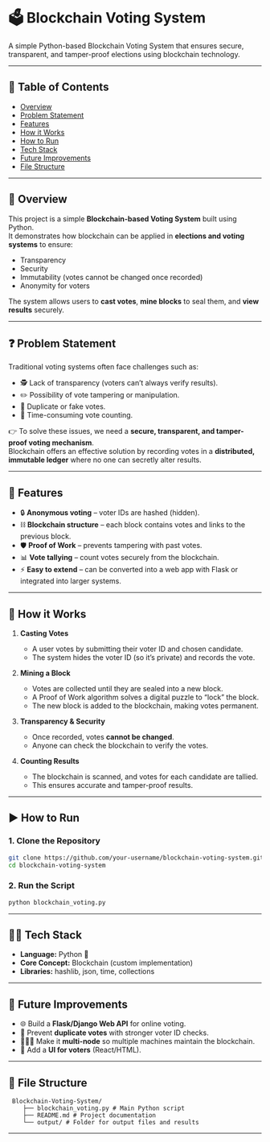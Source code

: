 # 🗳️ Blockchain Voting System
A simple Python-based Blockchain Voting System that ensures secure, transparent, and tamper-proof elections using blockchain technology.

---

## 📌 Table of Contents

- [Overview](#-overview)  
- [Problem Statement](#-problem-statement)  
- [Features](#-features)  
- [How it Works](#-how-it-works)    
- [How to Run](#-how-to-run)   
- [Tech Stack](#-tech-stack)  
- [Future Improvements](#-future-improvements)  
- [File Structure](#-file-structure)  

---

## 📌 Overview
This project is a simple **Blockchain-based Voting System** built using Python.  
It demonstrates how blockchain can be applied in **elections and voting systems** to ensure:  
- Transparency  
- Security  
- Immutability (votes cannot be changed once recorded)  
- Anonymity for voters  

The system allows users to **cast votes**, **mine blocks** to seal them, and **view results** securely.

---

## ❓ Problem Statement

Traditional voting systems often face challenges such as:  
- 🕵️ Lack of transparency (voters can’t always verify results).  
- ✏️ Possibility of vote tampering or manipulation.  
- 🔁 Duplicate or fake votes.  
- 🐌 Time-consuming vote counting.  

👉 To solve these issues, we need a **secure, transparent, and tamper-proof voting mechanism**.  
Blockchain offers an effective solution by recording votes in a **distributed, immutable ledger** where no one can secretly alter results.

---

## 🚀 Features

- 🔒 **Anonymous voting** – voter IDs are hashed (hidden).  
- ⛓️ **Blockchain structure** – each block contains votes and links to the previous block.  
- 🛡️ **Proof of Work** – prevents tampering with past votes.  
- 📊 **Vote tallying** – count votes securely from the blockchain.  
- ⚡ **Easy to extend** – can be converted into a web app with Flask or integrated into larger systems.  

---

## 🔎 How it Works

1. **Casting Votes**  
   - A user votes by submitting their voter ID and chosen candidate.  
   - The system hides the voter ID (so it’s private) and records the vote.  

2. **Mining a Block**  
   - Votes are collected until they are sealed into a new block.  
   - A Proof of Work algorithm solves a digital puzzle to “lock” the block.  
   - The new block is added to the blockchain, making votes permanent.  

3. **Transparency & Security**  
   - Once recorded, votes **cannot be changed**.  
   - Anyone can check the blockchain to verify the votes.  

4. **Counting Results**  
   - The blockchain is scanned, and votes for each candidate are tallied.  
   - This ensures accurate and tamper-proof results.  

---

## ▶️ How to Run

### 1. Clone the Repository
```bash
git clone https://github.com/your-username/blockchain-voting-system.git
cd blockchain-voting-system
```

### 2. Run the Script
```bash
python blockchain_voting.py
```
---

## 🧑‍💻 Tech Stack
- **Language:** Python 🐍  
- **Core Concept:** Blockchain (custom implementation)  
- **Libraries:** hashlib, json, time, collections  

---
## 🔮 Future Improvements
- 🌐 Build a **Flask/Django Web API** for online voting.  
- 🔑 Prevent **duplicate votes** with stronger voter ID checks.  
- 🧑‍🤝‍🧑 Make it **multi-node** so multiple machines maintain the blockchain.  
- 📱 Add a **UI for voters** (React/HTML).  

---

## 📂 File Structure
```
 Blockchain-Voting-System/
    ├── blockchain_voting.py # Main Python script
    ├── README.md # Project documentation
    └── output/ # Folder for output files and results
```


---
